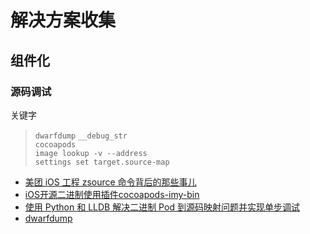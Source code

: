 # 解决方案收集

## 组件化

### 源码调试

关键字
>  `dwarfdump`  `__debug_str` \
> `cocoapods` \
 `image lookup -v --address` \
 `settings set target.source-map`

- [美团 iOS 工程 zsource 命令背后的那些事儿](https://tech.meituan.com/2019/08/08/the-things-behind-the-ios-project-zsource-command.html)
- [iOS开源二进制使用插件cocoapods-imy-bin](https://juejin.im/post/6844904191270338573)
- [使用 Python 和 LLDB 解决二进制 Pod 到源码映射问题并实现单步调试](https://github.com/guohongwei719/GHWBinaryMapSource/blob/master/README.md)
- [dwarfdump](https://llvm.org/docs/CommandGuide/llvm-dwarfdump.html)